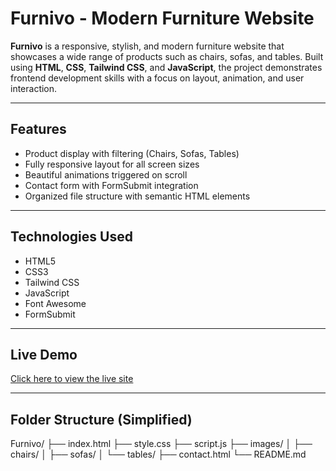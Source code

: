 # Furnivo - Modern Furniture Website

**Furnivo** is a responsive, stylish, and modern furniture website that showcases a wide range of products such as chairs, sofas, and tables. Built using **HTML**, **CSS**, **Tailwind CSS**, and **JavaScript**, the project demonstrates frontend development skills with a focus on layout, animation, and user interaction.

---

## Features

- Product display with filtering (Chairs, Sofas, Tables)
- Fully responsive layout for all screen sizes
- Beautiful animations triggered on scroll
- Contact form with FormSubmit integration
- Organized file structure with semantic HTML elements

---

## Technologies Used

- HTML5
- CSS3
- Tailwind CSS
- JavaScript
- Font Awesome
- FormSubmit

---

## Live Demo

[Click here to view the live site](https://mariam149-abdo.github.io/Furnivo/)

---

## Folder Structure (Simplified)

Furnivo/
├── index.html
├── style.css
├── script.js
├── images/
│ ├── chairs/
│ ├── sofas/
│ └── tables/
├── contact.html
└── README.md
